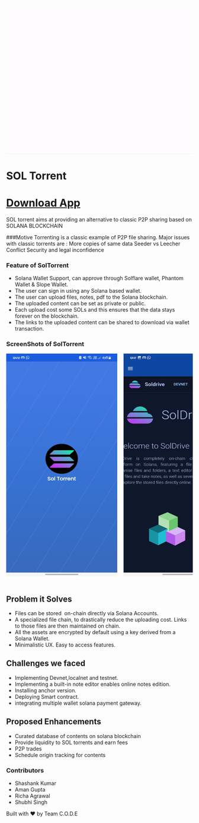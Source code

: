 ![](./Image-Assets/img1.gif)
# SOL Torrent
# [Download App](https://drive.google.com/file/d/1ngIqac-RW3cpfyQvApUVhhUeo4EiUvDS/view?usp=share_link)   
SOL torrent aims at providing an alternative to classic P2P sharing based on SOLANA BLOCKCHAIN

###Motive
Torrenting is a classic example of P2P file sharing.
Major issues with classic torrents are :
More copies of same data
Seeder vs Leecher Conflict
Security and legal inconfidence


### Feature of SolTorrent
- Solana Wallet Support, can approve through Solflare wallet, Phantom Wallet & Slope Wallet.
- The user can sign in using any Solana based wallet.
- The user can upload files, notes, pdf to the Solana blockchain.
- The uploaded content can be set as private or public.
- Each upload cost some SOLs and this ensures that the data stays forever on the blockchain.
- The links to the uploaded content can be shared to download via wallet transaction.


### ScreenShots of SolTorrent 
<pre>
<img src="./images/img1.jpg" alt="1" width="300" height="600" /> &nbsp;<img src="./images/img2.jpg" alt="1" width="300" height="600" /> <img src="./images/img3.jpg" alt="1" width="300" height="600" /> <img src="./images/img11.jpg" alt="1" width="300" height="600" /> <img src="./images/img4.jpg" alt="1" width="300" height="600" /> <img src="./images/img5.jpg" alt="1"
	 width="300" height="600" /> <img src="./images/img6.jpg" alt="1"
	 width="300" height="600" /> <img src="./images/img7.jpg" alt="1"
	 width="300" height="600" />

</pre>

## Problem it Solves

- Files can be stored  on-chain directly via Solana Accounts.
- A specialized file chain, to drastically reduce the uploading cost. Links to those files are then maintained on chain.
- All the assets are encrypted by default using a key derived from a Solana Wallet.
- Minimalistic UX. Easy to access features. 

## Challenges we faced

- Implementing Devnet,localnet and testnet.
- Implementing a built-in note editor enables online notes edition.
- Installing anchor version.
- Deploying Smart contract.
- integrating multiple wallet solana payment gateway.

## Proposed Enhancements
- Curated database of contents on solana blockchain 
- Provide liquidity to SOL torrents and earn fees
- P2P trades
- Schedule origin tracking for contents


### Contributors
- Shashank Kumar
- Aman Gupta
- Richa Agrawal
- Shubhi Singh

Built with ❤️ by Team C.O.D.E
